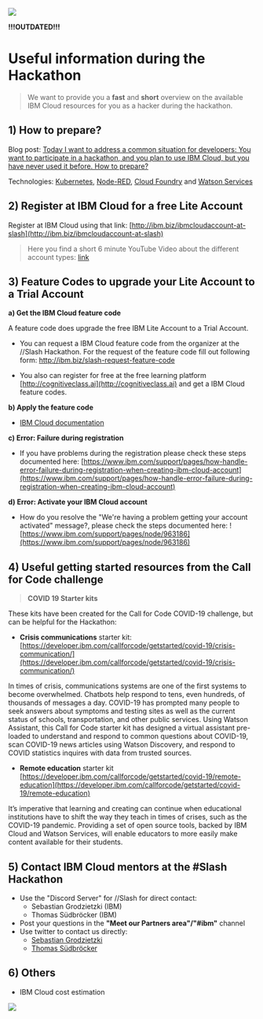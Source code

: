 ![](images/laptop-2557576_1920-hackathon-small.png)

**!!!OUTDATED!!!**

# Useful information during the Hackathon 

> We want to provide you a **fast** and **short** overview on the available IBM Cloud resources for you as a hacker during the hackathon.

## 1) How to prepare?

Blog post: [Today I want to address a common situation for developers: You want to participate in a hackathon, and you plan to use IBM Cloud, but you have never used it before. How to prepare?](https://suedbroecker.net/2020/09/15/updated-how-to-prepare-for-a-hackathon-with-ibm-cloud/)

Technologies: [Kubernetes](https://cloud.ibm.com/kubernetes/catalog/about?platformType=), [Node-RED](https://cloud.ibm.com/developer/appservice/create-app?starterKit=59c9d5bd-4d31-3611-897a-f94eea80dc9f&defaultLanguage=undefined),  [Cloud Foundry](https://cloud.ibm.com/cloudfoundry/overview) and [Watson Services](https://cloud.ibm.com/catalog?search=watson#search_results)

## 2) Register at IBM Cloud for a free Lite Account

Register at IBM Cloud using that link:
[http://ibm.biz/ibmcloudaccount-at-slash](http://ibm.biz/ibmcloudaccount-at-slash)

> Here you find a short 6 minute YouTube Video about the different account types: [link](https://youtu.be/mF5qKebASkY)

## 3) Feature Codes to upgrade your Lite Account to a Trial Account

**a) Get the IBM Cloud feature code**

A feature code does upgrade the free IBM Lite Account to a Trial Account.

* You can request a IBM Cloud feature code from the organizer at the //Slash Hackathon. For the request of the feature code fill out following form: [http://ibm.biz/slash-request-feature-code ](http://ibm.biz/slash-request-feature-code)

* You also can register for free at the free learning platform [http://cognitiveclass.ai](http://cognitiveclass.ai) and get a IBM Cloud feature codes.

**b) Apply the feature code**

* [IBM Cloud documentation](https://cloud.ibm.com/docs/account?topic=account-codes)

**c) Error: Failure during registration**

* If you have problems during the registration please check these steps documented here: [https://www.ibm.com/support/pages/how-handle-error-failure-during-registration-when-creating-ibm-cloud-account](https://www.ibm.com/support/pages/how-handle-error-failure-during-registration-when-creating-ibm-cloud-account)

**d) Error: Activate your IBM Cloud account**

* How do you resolve the "We're having a problem getting your account activated" message?, please check the steps documented here: ![https://www.ibm.com/support/pages/node/963186](https://www.ibm.com/support/pages/node/963186)


## 4) Useful getting started resources from the Call for Code challenge

> **COVID 19 Starter kits**

These kits have been created for the Call for Code COVID-19 challenge, but can be helpful for the Hackathon:

* **Crisis communications** starter kit: [https://developer.ibm.com/callforcode/getstarted/covid-19/crisis-communication/](https://developer.ibm.com/callforcode/getstarted/covid-19/crisis-communication/)

In times of crisis, communications systems are one of the first systems to become overwhelmed. Chatbots help respond to tens, even hundreds, of thousands of messages a day. COVID-19 has prompted many people to seek answers about symptoms and testing sites as well as the current status of schools, transportation, and other public services. Using Watson Assistant, this Call for Code starter kit has designed a virtual assistant pre-loaded to understand and respond to common questions about COVID-19, scan COVID-19 news articles using Watson Discovery, and respond to COVID statistics inquires with data from trusted sources.

* **Remote education** starter kit [https://developer.ibm.com/callforcode/getstarted/covid-19/remote-education](https://developer.ibm.com/callforcode/getstarted/covid-19/remote-education)

It’s imperative that learning and creating can continue when educational institutions have to shift the way they teach in times of crises, such as the COVID-19 pandemic. Providing a set of open source tools, backed by IBM Cloud and Watson Services, will enable educators to more easily make content available for their students.

## 5) Contact IBM Cloud mentors at the #Slash Hackathon

* Use the "Discord Server" for //Slash for direct contact:
    * Sebastian Grodzietzki (IBM)
    * Thomas Südbröcker (IBM)
* Post your questions in the **"Meet our Partners area"/"#ibm"** channel
* Use twitter to contact us directly:
     * [Sebastian Grodzietzki](https://twitter.com/S_Grodzietzki)
     * [Thomas Südbröcker](https://twitter.com/tsuedbroecker)

## 6) Others

* IBM Cloud cost estimation

![](images/cost-estimation.gif)
